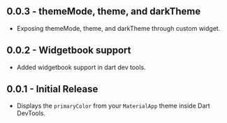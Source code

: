 ## 0.0.3 - themeMode, theme, and darkTheme

- Exposing themeMode, theme, and darkTheme through custom widget.

## 0.0.2 - Widgetbook support

- Added widgetbook support in dart dev tools.

## 0.0.1 - Initial Release

- Displays the `primaryColor` from your `MaterialApp` theme inside Dart DevTools.
